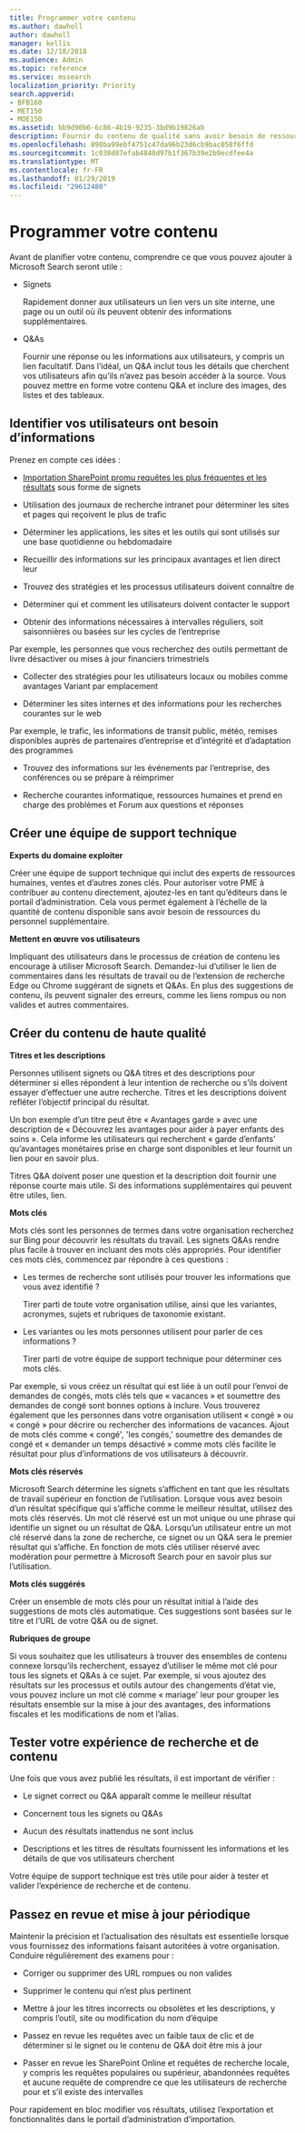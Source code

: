 ```yaml
---
title: Programmer votre contenu
ms.author: dawholl
author: dawholl
manager: kellis
ms.date: 12/18/2018
ms.audience: Admin
ms.topic: reference
ms.service: mssearch
localization_priority: Priority
search.appverid:
- BFB160
- MET150
- MOE150
ms.assetid: bb9d90b6-6c86-4b19-9235-3bd9b19826ab
description: Fournir du contenu de qualité sans avoir besoin de ressources supplémentaires lorsque vous utilisez Microsoft Search
ms.openlocfilehash: 898ba99ebf4751c47da96b23d6cb9bac058f6ffd
ms.sourcegitcommit: 1c038d87efab4840d97b1f367b39e2b9ecdfee4a
ms.translationtype: MT
ms.contentlocale: fr-FR
ms.lasthandoff: 01/29/2019
ms.locfileid: "29612480"
---
```

# <a name="plan-your-content"></a>Programmer votre contenu

Avant de planifier votre contenu, comprendre ce que vous pouvez ajouter à Microsoft Search seront utile :
  
- Signets
    
    Rapidement donner aux utilisateurs un lien vers un site interne, une page ou un outil où ils peuvent obtenir des informations supplémentaires.
    
- Q&As
    
    Fournir une réponse ou les informations aux utilisateurs, y compris un lien facultatif. Dans l’idéal, un Q&A inclut tous les détails que cherchent vos utilisateurs afin qu’ils n’avez pas besoin accéder à la source. Vous pouvez mettre en forme votre contenu Q&A et inclure des images, des listes et des tableaux.
    
## <a name="identify-information-your-users-need"></a>Identifier vos utilisateurs ont besoin d’informations

Prenez en compte ces idées :
  
- [Importation SharePoint promu requêtes les plus fréquentes et les résultats](import-sharepoint-promoted-results-and-top-queries.md) sous forme de signets 
    
- Utilisation des journaux de recherche intranet pour déterminer les sites et pages qui reçoivent le plus de trafic
    
- Déterminer les applications, les sites et les outils qui sont utilisés sur une base quotidienne ou hebdomadaire
    
- Recueillir des informations sur les principaux avantages et lien direct leur
    
- Trouvez des stratégies et les processus utilisateurs doivent connaître de
    
- Déterminer qui et comment les utilisateurs doivent contacter le support
    
- Obtenir des informations nécessaires à intervalles réguliers, soit saisonnières ou basées sur les cycles de l’entreprise
  
Par exemple, les personnes que vous recherchez des outils permettant de livre désactiver ou mises à jour financiers trimestriels
    
- Collecter des stratégies pour les utilisateurs locaux ou mobiles comme avantages Variant par emplacement
    
- Déterminer les sites internes et des informations pour les recherches courantes sur le web
  
Par exemple, le trafic, les informations de transit public, météo, remises disponibles auprès de partenaires d’entreprise et d’intégrité et d’adaptation des programmes
    
- Trouvez des informations sur les événements par l’entreprise, des conférences ou se prépare à réimprimer
    
- Recherche courantes informatique, ressources humaines et prend en charge des problèmes et Forum aux questions et réponses
    
## <a name="build-a-support-team"></a>Créer une équipe de support technique

 **Experts du domaine exploiter**
  
Créer une équipe de support technique qui inclut des experts de ressources humaines, ventes et d’autres zones clés. Pour autoriser votre PME à contribuer au contenu directement, ajoutez-les en tant qu’éditeurs dans le portail d’administration. Cela vous permet également à l’échelle de la quantité de contenu disponible sans avoir besoin de ressources du personnel supplémentaire.
  
 **Mettent en œuvre vos utilisateurs**
  
Impliquant des utilisateurs dans le processus de création de contenu les encourage à utiliser Microsoft Search. Demandez-lui d’utiliser le lien de commentaires dans les résultats de travail ou de l’extension de recherche Edge ou Chrome suggérant de signets et Q&As. En plus des suggestions de contenu, ils peuvent signaler des erreurs, comme les liens rompus ou non valides et autres commentaires.
  
## <a name="create-high-quality-content"></a>Créer du contenu de haute qualité

 **Titres et les descriptions**
  
Personnes utilisent signets ou Q&A titres et des descriptions pour déterminer si elles répondent à leur intention de recherche ou s’ils doivent essayer d’effectuer une autre recherche. Titres et les descriptions doivent refléter l’objectif principal du résultat.
  
Un bon exemple d’un titre peut être « Avantages garde » avec une description de « Découvrez les avantages pour aider à payer enfants des soins ». Cela informe les utilisateurs qui recherchent « garde d’enfants' qu’avantages monétaires prise en charge sont disponibles et leur fournit un lien pour en savoir plus.
  
Titres Q&A doivent poser une question et la description doit fournir une réponse courte mais utile. Si des informations supplémentaires qui peuvent être utiles, lien.
  
 **Mots clés**
  
Mots clés sont les personnes de termes dans votre organisation recherchez sur Bing pour découvrir les résultats du travail. Les signets Q&As rendre plus facile à trouver en incluant des mots clés appropriés. Pour identifier ces mots clés, commencez par répondre à ces questions :
  
- Les termes de recherche sont utilisés pour trouver les informations que vous avez identifié ?
    
    Tirer parti de toute votre organisation utilise, ainsi que les variantes, acronymes, sujets et rubriques de taxonomie existant.
    
- Les variantes ou les mots personnes utilisent pour parler de ces informations ?
    
    Tirer parti de votre équipe de support technique pour déterminer ces mots clés.
    
Par exemple, si vous créez un résultat qui est liée à un outil pour l’envoi de demandes de congés, mots clés tels que « vacances » et soumettre des demandes de congé sont bonnes options à inclure. Vous trouverez également que les personnes dans votre organisation utilisent « congé » ou « congé » pour décrire ou rechercher des informations de vacances. Ajout de mots clés comme « congé', 'les congés,' soumettre des demandes de congé et « demander un temps désactivé » comme mots clés facilite le résultat pour plus d’informations de vos utilisateurs à découvrir.
  
 **Mots clés réservés**
  
Microsoft Search détermine les signets s’affichent en tant que les résultats de travail supérieur en fonction de l’utilisation. Lorsque vous avez besoin d’un résultat spécifique qui s’affiche comme le meilleur résultat, utilisez des mots clés réservés. Un mot clé réservé est un mot unique ou une phrase qui identifie un signet ou un résultat de Q&A. Lorsqu’un utilisateur entre un mot clé réservé dans la zone de recherche, ce signet ou un Q&A sera le premier résultat qui s’affiche. En fonction de mots clés utiliser réservé avec modération pour permettre à Microsoft Search pour en savoir plus sur l’utilisation.
  
 **Mots clés suggérés**
  
Créer un ensemble de mots clés pour un résultat initial à l’aide des suggestions de mots clés automatique. Ces suggestions sont basées sur le titre et l’URL de votre Q&A ou de signet.
  
 **Rubriques de groupe**
  
Si vous souhaitez que les utilisateurs à trouver des ensembles de contenu connexe lorsqu’ils recherchent, essayez d’utiliser le même mot clé pour tous les signets et Q&As à ce sujet. Par exemple, si vous ajoutez des résultats sur les processus et outils autour des changements d’état vie, vous pouvez inclure un mot clé comme « mariage' leur pour grouper les résultats ensemble sur la mise à jour des avantages, des informations fiscales et les modifications de nom et l’alias.
  
## <a name="test-your-content-and-search-experience"></a>Tester votre expérience de recherche et de contenu

Une fois que vous avez publié les résultats, il est important de vérifier :
  
- Le signet correct ou Q&A apparaît comme le meilleur résultat
    
- Concernent tous les signets ou Q&As
    
- Aucun des résultats inattendus ne sont inclus
    
- Descriptions et les titres de résultats fournissent les informations et les détails de que vos utilisateurs cherchent
    
Votre équipe de support technique est très utile pour aider à tester et valider l’expérience de recherche et de contenu.
  
## <a name="review-and-update-periodically"></a>Passez en revue et mise à jour périodique

Maintenir la précision et l’actualisation des résultats est essentielle lorsque vous fournissez des informations faisant autoritées à votre organisation. Conduire régulièrement des examens pour :
  
- Corriger ou supprimer des URL rompues ou non valides
    
- Supprimer le contenu qui n’est plus pertinent
    
- Mettre à jour les titres incorrects ou obsolètes et les descriptions, y compris l’outil, site ou modification du nom d’équipe
    
- Passez en revue les requêtes avec un faible taux de clic et de déterminer si le signet ou le contenu de Q&A doit être mis à jour
    
- Passer en revue les SharePoint Online et requêtes de recherche locale, y compris les requêtes populaires ou supérieur, abandonnées requêtes et aucune requête de comprendre ce que les utilisateurs de recherche pour et s’il existe des intervalles
    
Pour rapidement en bloc modifier vos résultats, utilisez l’exportation et fonctionnalités dans le portail d’administration d’importation.

  

